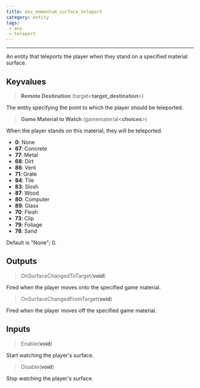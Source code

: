 ```yaml
---
title: env_momentum_surface_teleport
category: entity
tags:
 - env
 - teleport
---
```


----
An entity that teleports the player when they stand on a specified material surface.


## Keyvalues

>**Remote Destination** (target&lt;**target_destination**&gt;)

The entity specifying the point to which the player should be teleported.

>**Game Material to Watch** (gamematerial&lt;**choices**&gt;)

When the player stands on this material, they will be teleported.

 - **0**: None
 - **67**: Concrete
 - **77**: Metal
 - **68**: Dirt
 - **86**: Vent
 - **71**: Grate
 - **84**: Tile
 - **83**: Slosh
 - **87**: Wood
 - **80**: Computer
 - **89**: Glass
 - **70**: Flesh
 - **73**: Clip
 - **79**: Foliage
 - **78**: Sand

Default is "None"; 0.

## Outputs

> OnSurfaceChangedToTarget(**void**)

Fired when the player moves onto the specified game material.

> OnSurfaceChangedFromTarget(**void**)

Fired when the player moves off the specified game material.

## Inputs

> Enable(**void**)

Start watching the player's surface.

> Disable(**void**)

Stop watching the player's surface.

